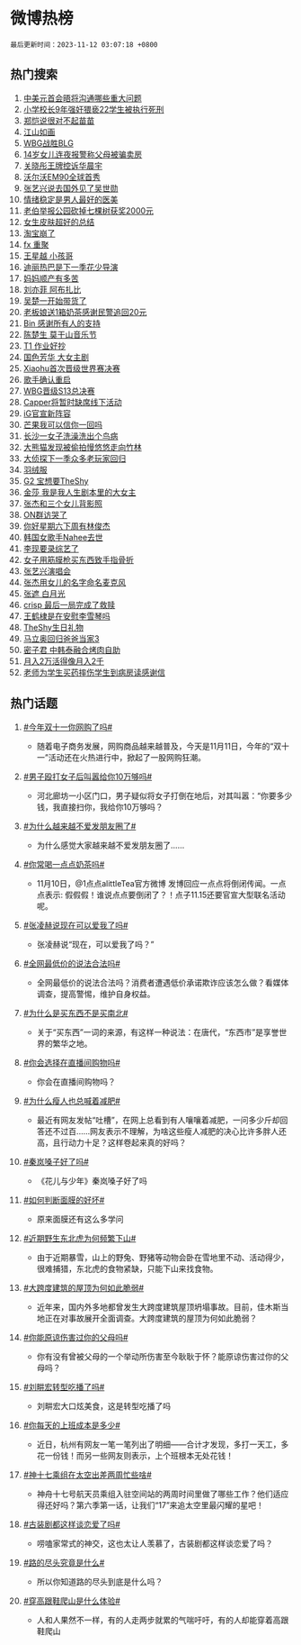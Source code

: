 # 微博热榜

`最后更新时间：2023-11-12 03:07:18 +0800`

## 热门搜索

1. [中美元首会晤将沟通哪些重大问题](https://m.weibo.cn/search?containerid=100103type%3D1%26t%3D10%26q%3D%23%E4%B8%AD%E7%BE%8E%E5%85%83%E9%A6%96%E4%BC%9A%E6%99%A4%E5%B0%86%E6%B2%9F%E9%80%9A%E5%93%AA%E4%BA%9B%E9%87%8D%E5%A4%A7%E9%97%AE%E9%A2%98%23&stream_entry_id=51&isnewpage=1&extparam=seat%3D1%26stream_entry_id%3D51%26filter_type%3Drealtimehot%26c_type%3D51%26q%3D%2523%25E4%25B8%25AD%25E7%25BE%258E%25E5%2585%2583%25E9%25A6%2596%25E4%25BC%259A%25E6%2599%25A4%25E5%25B0%2586%25E6%25B2%259F%25E9%2580%259A%25E5%2593%25AA%25E4%25BA%259B%25E9%2587%258D%25E5%25A4%25A7%25E9%2597%25AE%25E9%25A2%2598%2523%26dgr%3D0%26cate%3D10103%26pos%3D0%26display_time%3D1699729635%26pre_seqid%3D169972963593891663791)
1. [小学校长9年强奸猥亵22学生被执行死刑](https://m.weibo.cn/search?containerid=100103type%3D1%26t%3D10%26q%3D%23%E5%B0%8F%E5%AD%A6%E6%A0%A1%E9%95%BF9%E5%B9%B4%E5%BC%BA%E5%A5%B8%E7%8C%A5%E4%BA%B522%E5%AD%A6%E7%94%9F%E8%A2%AB%E6%89%A7%E8%A1%8C%E6%AD%BB%E5%88%91%23&stream_entry_id=31&isnewpage=1&extparam=seat%3D1%26flag%3D16%26filter_type%3Drealtimehot%26band_rank%3D1%26lcate%3D5001%26stream_entry_id%3D31%26cate%3D5001%26pos%3D0%26q%3D%2523%25E5%25B0%258F%25E5%25AD%25A6%25E6%25A0%25A1%25E9%2595%25BF9%25E5%25B9%25B4%25E5%25BC%25BA%25E5%25A5%25B8%25E7%258C%25A5%25E4%25BA%25B522%25E5%25AD%25A6%25E7%2594%259F%25E8%25A2%25AB%25E6%2589%25A7%25E8%25A1%258C%25E6%25AD%25BB%25E5%2588%2591%2523%26dgr%3D0%26realpos%3D1%26c_type%3D31%26display_time%3D1699729635%26pre_seqid%3D169972963593891663791)
1. [郑恺说很对不起苗苗](https://m.weibo.cn/search?containerid=100103type%3D1%26t%3D10%26q%3D%23%E9%83%91%E6%81%BA%E8%AF%B4%E5%BE%88%E5%AF%B9%E4%B8%8D%E8%B5%B7%E8%8B%97%E8%8B%97%23&stream_entry_id=31&isnewpage=1&extparam=seat%3D1%26flag%3D2%26filter_type%3Drealtimehot%26band_rank%3D2%26lcate%3D5001%26stream_entry_id%3D31%26cate%3D5001%26pos%3D1%26q%3D%2523%25E9%2583%2591%25E6%2581%25BA%25E8%25AF%25B4%25E5%25BE%2588%25E5%25AF%25B9%25E4%25B8%258D%25E8%25B5%25B7%25E8%258B%2597%25E8%258B%2597%2523%26dgr%3D0%26realpos%3D2%26c_type%3D31%26display_time%3D1699729635%26pre_seqid%3D169972963593891663791)
1. [江山如画](https://m.weibo.cn/search?containerid=100103type%3D1%26t%3D10%26q%3D%23%E6%B1%9F%E5%B1%B1%E5%A6%82%E7%94%BB%23&stream_entry_id=31&isnewpage=1&extparam=seat%3D1%26flag%3D0%26filter_type%3Drealtimehot%26band_rank%3D3%26lcate%3D5001%26stream_entry_id%3D31%26cate%3D5001%26pos%3D2%26q%3D%2523%25E6%25B1%259F%25E5%25B1%25B1%25E5%25A6%2582%25E7%2594%25BB%2523%26dgr%3D0%26realpos%3D3%26c_type%3D31%26display_time%3D1699729635%26pre_seqid%3D169972963593891663791)
1. [WBG战胜BLG](https://m.weibo.cn/search?containerid=100103type%3D1%26t%3D10%26q%3D%23WBG%E6%88%98%E8%83%9CBLG%23&stream_entry_id=31&isnewpage=1&extparam=seat%3D1%26flag%3D16%26filter_type%3Drealtimehot%26band_rank%3D4%26lcate%3D5001%26stream_entry_id%3D31%26cate%3D5001%26pos%3D3%26q%3D%2523WBG%25E6%2588%2598%25E8%2583%259CBLG%2523%26dgr%3D0%26realpos%3D4%26c_type%3D31%26display_time%3D1699729635%26pre_seqid%3D169972963593891663791)
1. [14岁女儿连夜报警称父母被骗卖房](https://m.weibo.cn/search?containerid=100103type%3D1%26t%3D10%26q%3D%2314%E5%B2%81%E5%A5%B3%E5%84%BF%E8%BF%9E%E5%A4%9C%E6%8A%A5%E8%AD%A6%E7%A7%B0%E7%88%B6%E6%AF%8D%E8%A2%AB%E9%AA%97%E5%8D%96%E6%88%BF%23&stream_entry_id=31&isnewpage=1&extparam=seat%3D1%26flag%3D32768%26filter_type%3Drealtimehot%26band_rank%3D5%26lcate%3D5001%26stream_entry_id%3D31%26cate%3D5001%26pos%3D4%26q%3D%252314%25E5%25B2%2581%25E5%25A5%25B3%25E5%2584%25BF%25E8%25BF%259E%25E5%25A4%259C%25E6%258A%25A5%25E8%25AD%25A6%25E7%25A7%25B0%25E7%2588%25B6%25E6%25AF%258D%25E8%25A2%25AB%25E9%25AA%2597%25E5%258D%2596%25E6%2588%25BF%2523%26dgr%3D0%26realpos%3D5%26c_type%3D31%26display_time%3D1699729635%26pre_seqid%3D169972963593891663791)
1. [关晓彤王牌控诉华晨宇](https://m.weibo.cn/search?containerid=100103type%3D1%26t%3D10%26q%3D%E5%85%B3%E6%99%93%E5%BD%A4%E7%8E%8B%E7%89%8C%E6%8E%A7%E8%AF%89%E5%8D%8E%E6%99%A8%E5%AE%87&stream_entry_id=31&isnewpage=1&extparam=seat%3D1%26flag%3D2%26filter_type%3Drealtimehot%26band_rank%3D6%26lcate%3D5001%26stream_entry_id%3D31%26cate%3D5001%26pos%3D5%26q%3D%25E5%2585%25B3%25E6%2599%2593%25E5%25BD%25A4%25E7%258E%258B%25E7%2589%258C%25E6%258E%25A7%25E8%25AF%2589%25E5%258D%258E%25E6%2599%25A8%25E5%25AE%2587%26dgr%3D0%26realpos%3D6%26c_type%3D31%26display_time%3D1699729635%26pre_seqid%3D169972963593891663791)
1. [沃尔沃EM90全球首秀](https://m.weibo.cn/search?containerid=100103type%3D1%26t%3D10%26q%3D%23%E6%B2%83%E5%B0%94%E6%B2%83EM90%E5%85%A8%E7%90%83%E9%A6%96%E7%A7%80%23&stream_entry_id=31&isnewpage=1&extparam=seat%3D1%26filter_type%3Drealtimehot%26c_type%3D31%26band_rank%3D7%26lcate%3D5001%26stream_entry_id%3D31%26is_ad_pos%3D1%26topic_ad%3D1%26pos%3D6%26q%3D%2523%25E6%25B2%2583%25E5%25B0%2594%25E6%25B2%2583EM90%25E5%2585%25A8%25E7%2590%2583%25E9%25A6%2596%25E7%25A7%2580%2523%26dgr%3D0%26cate%3D5001%26adid%3D211320%26display_time%3D1699729635%26pre_seqid%3D169972963593891663791)
1. [张艺兴说去国外见了吴世勋](https://m.weibo.cn/search?containerid=100103type%3D1%26t%3D10%26q%3D%23%E5%BC%A0%E8%89%BA%E5%85%B4%E8%AF%B4%E5%8E%BB%E5%9B%BD%E5%A4%96%E8%A7%81%E4%BA%86%E5%90%B4%E4%B8%96%E5%8B%8B%23&stream_entry_id=31&isnewpage=1&extparam=seat%3D1%26flag%3D0%26filter_type%3Drealtimehot%26band_rank%3D7%26lcate%3D5001%26stream_entry_id%3D31%26cate%3D5001%26pos%3D7%26q%3D%2523%25E5%25BC%25A0%25E8%2589%25BA%25E5%2585%25B4%25E8%25AF%25B4%25E5%258E%25BB%25E5%259B%25BD%25E5%25A4%2596%25E8%25A7%2581%25E4%25BA%2586%25E5%2590%25B4%25E4%25B8%2596%25E5%258B%258B%2523%26dgr%3D0%26realpos%3D7%26c_type%3D31%26display_time%3D1699729635%26pre_seqid%3D169972963593891663791)
1. [情绪稳定是男人最好的医美](https://m.weibo.cn/search?containerid=100103type%3D1%26t%3D10%26q%3D%E6%83%85%E7%BB%AA%E7%A8%B3%E5%AE%9A%E6%98%AF%E7%94%B7%E4%BA%BA%E6%9C%80%E5%A5%BD%E7%9A%84%E5%8C%BB%E7%BE%8E&stream_entry_id=31&isnewpage=1&extparam=seat%3D1%26flag%3D0%26filter_type%3Drealtimehot%26band_rank%3D8%26lcate%3D5001%26stream_entry_id%3D31%26cate%3D5001%26pos%3D8%26q%3D%25E6%2583%2585%25E7%25BB%25AA%25E7%25A8%25B3%25E5%25AE%259A%25E6%2598%25AF%25E7%2594%25B7%25E4%25BA%25BA%25E6%259C%2580%25E5%25A5%25BD%25E7%259A%2584%25E5%258C%25BB%25E7%25BE%258E%26dgr%3D0%26realpos%3D8%26c_type%3D31%26display_time%3D1699729635%26pre_seqid%3D169972963593891663791)
1. [老伯举报公园砍掉七棵树获奖2000元](https://m.weibo.cn/search?containerid=100103type%3D1%26t%3D10%26q%3D%23%E8%80%81%E4%BC%AF%E4%B8%BE%E6%8A%A5%E5%85%AC%E5%9B%AD%E7%A0%8D%E6%8E%89%E4%B8%83%E6%A3%B5%E6%A0%91%E8%8E%B7%E5%A5%962000%E5%85%83%23&stream_entry_id=31&isnewpage=1&extparam=seat%3D1%26flag%3D32768%26filter_type%3Drealtimehot%26band_rank%3D9%26lcate%3D5001%26stream_entry_id%3D31%26cate%3D5001%26pos%3D9%26q%3D%2523%25E8%2580%2581%25E4%25BC%25AF%25E4%25B8%25BE%25E6%258A%25A5%25E5%2585%25AC%25E5%259B%25AD%25E7%25A0%258D%25E6%258E%2589%25E4%25B8%2583%25E6%25A3%25B5%25E6%25A0%2591%25E8%258E%25B7%25E5%25A5%25962000%25E5%2585%2583%2523%26dgr%3D0%26realpos%3D9%26c_type%3D31%26display_time%3D1699729635%26pre_seqid%3D169972963593891663791)
1. [女生皮肤超好的总结](https://m.weibo.cn/search?containerid=100103type%3D1%26t%3D10%26q%3D%E5%A5%B3%E7%94%9F%E7%9A%AE%E8%82%A4%E8%B6%85%E5%A5%BD%E7%9A%84%E6%80%BB%E7%BB%93&stream_entry_id=31&isnewpage=1&extparam=seat%3D1%26flag%3D0%26filter_type%3Drealtimehot%26band_rank%3D10%26lcate%3D5001%26stream_entry_id%3D31%26cate%3D5001%26pos%3D10%26q%3D%25E5%25A5%25B3%25E7%2594%259F%25E7%259A%25AE%25E8%2582%25A4%25E8%25B6%2585%25E5%25A5%25BD%25E7%259A%2584%25E6%2580%25BB%25E7%25BB%2593%26dgr%3D0%26realpos%3D10%26c_type%3D31%26display_time%3D1699729635%26pre_seqid%3D169972963593891663791)
1. [淘宝崩了](https://m.weibo.cn/search?containerid=100103type%3D1%26t%3D10%26q%3D%E6%B7%98%E5%AE%9D%E5%B4%A9%E4%BA%86&stream_entry_id=31&isnewpage=1&extparam=seat%3D1%26flag%3D2%26filter_type%3Drealtimehot%26band_rank%3D11%26lcate%3D5001%26stream_entry_id%3D31%26cate%3D5001%26pos%3D11%26q%3D%25E6%25B7%2598%25E5%25AE%259D%25E5%25B4%25A9%25E4%25BA%2586%26dgr%3D0%26realpos%3D11%26c_type%3D31%26display_time%3D1699729635%26pre_seqid%3D169972963593891663791)
1. [fx 重聚](https://m.weibo.cn/search?containerid=100103type%3D1%26t%3D10%26q%3Dfx+%E9%87%8D%E8%81%9A&stream_entry_id=31&isnewpage=1&extparam=seat%3D1%26flag%3D0%26filter_type%3Drealtimehot%26band_rank%3D12%26lcate%3D5001%26stream_entry_id%3D31%26cate%3D5001%26pos%3D12%26q%3Dfx%2520%25E9%2587%258D%25E8%2581%259A%26dgr%3D0%26realpos%3D12%26c_type%3D31%26display_time%3D1699729635%26pre_seqid%3D169972963593891663791)
1. [王星越 小孩哥](https://m.weibo.cn/search?containerid=100103type%3D1%26t%3D10%26q%3D%E7%8E%8B%E6%98%9F%E8%B6%8A+%E5%B0%8F%E5%AD%A9%E5%93%A5&stream_entry_id=31&isnewpage=1&extparam=seat%3D1%26flag%3D0%26filter_type%3Drealtimehot%26band_rank%3D13%26lcate%3D5001%26stream_entry_id%3D31%26cate%3D5001%26pos%3D13%26q%3D%25E7%258E%258B%25E6%2598%259F%25E8%25B6%258A%2520%25E5%25B0%258F%25E5%25AD%25A9%25E5%2593%25A5%26dgr%3D0%26realpos%3D13%26c_type%3D31%26display_time%3D1699729635%26pre_seqid%3D169972963593891663791)
1. [迪丽热巴是下一季花少导演](https://m.weibo.cn/search?containerid=100103type%3D1%26t%3D10%26q%3D%23%E8%BF%AA%E4%B8%BD%E7%83%AD%E5%B7%B4%E6%98%AF%E4%B8%8B%E4%B8%80%E5%AD%A3%E8%8A%B1%E5%B0%91%E5%AF%BC%E6%BC%94%23&stream_entry_id=31&isnewpage=1&extparam=seat%3D1%26flag%3D0%26filter_type%3Drealtimehot%26band_rank%3D14%26lcate%3D5001%26stream_entry_id%3D31%26cate%3D5001%26pos%3D14%26q%3D%2523%25E8%25BF%25AA%25E4%25B8%25BD%25E7%2583%25AD%25E5%25B7%25B4%25E6%2598%25AF%25E4%25B8%258B%25E4%25B8%2580%25E5%25AD%25A3%25E8%258A%25B1%25E5%25B0%2591%25E5%25AF%25BC%25E6%25BC%2594%2523%26dgr%3D0%26realpos%3D14%26c_type%3D31%26display_time%3D1699729635%26pre_seqid%3D169972963593891663791)
1. [妈妈顺产有多苦](https://m.weibo.cn/search?containerid=100103type%3D1%26t%3D10%26q%3D%23%E5%A6%88%E5%A6%88%E9%A1%BA%E4%BA%A7%E6%9C%89%E5%A4%9A%E8%8B%A6%23&stream_entry_id=31&isnewpage=1&extparam=seat%3D1%26flag%3D0%26filter_type%3Drealtimehot%26band_rank%3D15%26lcate%3D5001%26stream_entry_id%3D31%26cate%3D5001%26pos%3D15%26q%3D%2523%25E5%25A6%2588%25E5%25A6%2588%25E9%25A1%25BA%25E4%25BA%25A7%25E6%259C%2589%25E5%25A4%259A%25E8%258B%25A6%2523%26dgr%3D0%26realpos%3D15%26c_type%3D31%26display_time%3D1699729635%26pre_seqid%3D169972963593891663791)
1. [刘亦菲 阿布扎比](https://m.weibo.cn/search?containerid=100103type%3D1%26t%3D10%26q%3D%E5%88%98%E4%BA%A6%E8%8F%B2+%E9%98%BF%E5%B8%83%E6%89%8E%E6%AF%94&stream_entry_id=31&isnewpage=1&extparam=seat%3D1%26flag%3D0%26filter_type%3Drealtimehot%26band_rank%3D16%26lcate%3D5001%26stream_entry_id%3D31%26cate%3D5001%26pos%3D16%26q%3D%25E5%2588%2598%25E4%25BA%25A6%25E8%258F%25B2%2520%25E9%2598%25BF%25E5%25B8%2583%25E6%2589%258E%25E6%25AF%2594%26dgr%3D0%26realpos%3D16%26c_type%3D31%26display_time%3D1699729635%26pre_seqid%3D169972963593891663791)
1. [吴楚一开始带货了](https://m.weibo.cn/search?containerid=100103type%3D1%26t%3D10%26q%3D%23%E5%90%B4%E6%A5%9A%E4%B8%80%E5%BC%80%E5%A7%8B%E5%B8%A6%E8%B4%A7%E4%BA%86%23&stream_entry_id=31&isnewpage=1&extparam=seat%3D1%26flag%3D0%26filter_type%3Drealtimehot%26band_rank%3D17%26lcate%3D5001%26stream_entry_id%3D31%26cate%3D5001%26pos%3D17%26q%3D%2523%25E5%2590%25B4%25E6%25A5%259A%25E4%25B8%2580%25E5%25BC%2580%25E5%25A7%258B%25E5%25B8%25A6%25E8%25B4%25A7%25E4%25BA%2586%2523%26dgr%3D0%26realpos%3D17%26c_type%3D31%26display_time%3D1699729635%26pre_seqid%3D169972963593891663791)
1. [老板娘送1箱奶茶感谢民警追回20元](https://m.weibo.cn/search?containerid=100103type%3D1%26t%3D10%26q%3D%23%E8%80%81%E6%9D%BF%E5%A8%98%E9%80%811%E7%AE%B1%E5%A5%B6%E8%8C%B6%E6%84%9F%E8%B0%A2%E6%B0%91%E8%AD%A6%E8%BF%BD%E5%9B%9E20%E5%85%83%23&stream_entry_id=31&isnewpage=1&extparam=seat%3D1%26flag%3D32768%26filter_type%3Drealtimehot%26band_rank%3D18%26lcate%3D5001%26stream_entry_id%3D31%26cate%3D5001%26pos%3D18%26q%3D%2523%25E8%2580%2581%25E6%259D%25BF%25E5%25A8%2598%25E9%2580%25811%25E7%25AE%25B1%25E5%25A5%25B6%25E8%258C%25B6%25E6%2584%259F%25E8%25B0%25A2%25E6%25B0%2591%25E8%25AD%25A6%25E8%25BF%25BD%25E5%259B%259E20%25E5%2585%2583%2523%26dgr%3D0%26realpos%3D18%26c_type%3D31%26display_time%3D1699729635%26pre_seqid%3D169972963593891663791)
1. [Bin 感谢所有人的支持](https://m.weibo.cn/search?containerid=100103type%3D1%26t%3D10%26q%3DBin+%E6%84%9F%E8%B0%A2%E6%89%80%E6%9C%89%E4%BA%BA%E7%9A%84%E6%94%AF%E6%8C%81&stream_entry_id=31&isnewpage=1&extparam=seat%3D1%26flag%3D0%26filter_type%3Drealtimehot%26band_rank%3D19%26lcate%3D5001%26stream_entry_id%3D31%26cate%3D5001%26pos%3D19%26q%3DBin%2520%25E6%2584%259F%25E8%25B0%25A2%25E6%2589%2580%25E6%259C%2589%25E4%25BA%25BA%25E7%259A%2584%25E6%2594%25AF%25E6%258C%2581%26dgr%3D0%26realpos%3D19%26c_type%3D31%26display_time%3D1699729635%26pre_seqid%3D169972963593891663791)
1. [陈楚生 莫干山音乐节](https://m.weibo.cn/search?containerid=100103type%3D1%26t%3D10%26q%3D%E9%99%88%E6%A5%9A%E7%94%9F+%E8%8E%AB%E5%B9%B2%E5%B1%B1%E9%9F%B3%E4%B9%90%E8%8A%82&stream_entry_id=31&isnewpage=1&extparam=seat%3D1%26flag%3D0%26filter_type%3Drealtimehot%26band_rank%3D20%26lcate%3D5001%26stream_entry_id%3D31%26cate%3D5001%26pos%3D20%26q%3D%25E9%2599%2588%25E6%25A5%259A%25E7%2594%259F%2520%25E8%258E%25AB%25E5%25B9%25B2%25E5%25B1%25B1%25E9%259F%25B3%25E4%25B9%2590%25E8%258A%2582%26dgr%3D0%26realpos%3D20%26c_type%3D31%26display_time%3D1699729635%26pre_seqid%3D169972963593891663791)
1. [T1 作业好抄](https://m.weibo.cn/search?containerid=100103type%3D1%26t%3D10%26q%3DT1+%E4%BD%9C%E4%B8%9A%E5%A5%BD%E6%8A%84&stream_entry_id=31&isnewpage=1&extparam=seat%3D1%26flag%3D0%26filter_type%3Drealtimehot%26band_rank%3D21%26lcate%3D5001%26stream_entry_id%3D31%26cate%3D5001%26pos%3D21%26q%3DT1%2520%25E4%25BD%259C%25E4%25B8%259A%25E5%25A5%25BD%25E6%258A%2584%26dgr%3D0%26realpos%3D21%26c_type%3D31%26display_time%3D1699729635%26pre_seqid%3D169972963593891663791)
1. [国色芳华 大女主剧](https://m.weibo.cn/search?containerid=100103type%3D1%26t%3D10%26q%3D%E5%9B%BD%E8%89%B2%E8%8A%B3%E5%8D%8E+%E5%A4%A7%E5%A5%B3%E4%B8%BB%E5%89%A7&stream_entry_id=31&isnewpage=1&extparam=seat%3D1%26flag%3D0%26filter_type%3Drealtimehot%26band_rank%3D22%26lcate%3D5001%26stream_entry_id%3D31%26cate%3D5001%26pos%3D22%26q%3D%25E5%259B%25BD%25E8%2589%25B2%25E8%258A%25B3%25E5%258D%258E%2520%25E5%25A4%25A7%25E5%25A5%25B3%25E4%25B8%25BB%25E5%2589%25A7%26dgr%3D0%26realpos%3D22%26c_type%3D31%26display_time%3D1699729635%26pre_seqid%3D169972963593891663791)
1. [Xiaohu首次晋级世界赛决赛](https://m.weibo.cn/search?containerid=100103type%3D1%26t%3D10%26q%3D%23Xiaohu%E9%A6%96%E6%AC%A1%E6%99%8B%E7%BA%A7%E4%B8%96%E7%95%8C%E8%B5%9B%E5%86%B3%E8%B5%9B%23&stream_entry_id=31&isnewpage=1&extparam=seat%3D1%26flag%3D0%26filter_type%3Drealtimehot%26band_rank%3D23%26lcate%3D5001%26stream_entry_id%3D31%26cate%3D5001%26pos%3D23%26q%3D%2523Xiaohu%25E9%25A6%2596%25E6%25AC%25A1%25E6%2599%258B%25E7%25BA%25A7%25E4%25B8%2596%25E7%2595%258C%25E8%25B5%259B%25E5%2586%25B3%25E8%25B5%259B%2523%26dgr%3D0%26realpos%3D23%26c_type%3D31%26display_time%3D1699729635%26pre_seqid%3D169972963593891663791)
1. [歌手确认重启](https://m.weibo.cn/search?containerid=100103type%3D1%26t%3D10%26q%3D%23%E6%AD%8C%E6%89%8B%E7%A1%AE%E8%AE%A4%E9%87%8D%E5%90%AF%23&stream_entry_id=31&isnewpage=1&extparam=seat%3D1%26flag%3D0%26filter_type%3Drealtimehot%26band_rank%3D24%26lcate%3D5001%26stream_entry_id%3D31%26cate%3D5001%26pos%3D24%26q%3D%2523%25E6%25AD%258C%25E6%2589%258B%25E7%25A1%25AE%25E8%25AE%25A4%25E9%2587%258D%25E5%2590%25AF%2523%26dgr%3D0%26realpos%3D24%26c_type%3D31%26display_time%3D1699729635%26pre_seqid%3D169972963593891663791)
1. [WBG晋级S13总决赛](https://m.weibo.cn/search?containerid=100103type%3D1%26t%3D10%26q%3D%23WBG%E6%99%8B%E7%BA%A7S13%E6%80%BB%E5%86%B3%E8%B5%9B%23&stream_entry_id=31&isnewpage=1&extparam=seat%3D1%26flag%3D0%26filter_type%3Drealtimehot%26band_rank%3D25%26lcate%3D5001%26stream_entry_id%3D31%26cate%3D5001%26pos%3D25%26q%3D%2523WBG%25E6%2599%258B%25E7%25BA%25A7S13%25E6%2580%25BB%25E5%2586%25B3%25E8%25B5%259B%2523%26dgr%3D0%26realpos%3D25%26c_type%3D31%26display_time%3D1699729635%26pre_seqid%3D169972963593891663791)
1. [Capper将暂时缺席线下活动](https://m.weibo.cn/search?containerid=100103type%3D1%26t%3D10%26q%3DCapper%E5%B0%86%E6%9A%82%E6%97%B6%E7%BC%BA%E5%B8%AD%E7%BA%BF%E4%B8%8B%E6%B4%BB%E5%8A%A8&stream_entry_id=31&isnewpage=1&extparam=seat%3D1%26flag%3D0%26filter_type%3Drealtimehot%26band_rank%3D26%26lcate%3D5001%26stream_entry_id%3D31%26cate%3D5001%26pos%3D26%26q%3DCapper%25E5%25B0%2586%25E6%259A%2582%25E6%2597%25B6%25E7%25BC%25BA%25E5%25B8%25AD%25E7%25BA%25BF%25E4%25B8%258B%25E6%25B4%25BB%25E5%258A%25A8%26dgr%3D0%26realpos%3D26%26c_type%3D31%26display_time%3D1699729635%26pre_seqid%3D169972963593891663791)
1. [iG官宣新阵容](https://m.weibo.cn/search?containerid=100103type%3D1%26t%3D10%26q%3DiG%E5%AE%98%E5%AE%A3%E6%96%B0%E9%98%B5%E5%AE%B9&stream_entry_id=31&isnewpage=1&extparam=seat%3D1%26flag%3D0%26filter_type%3Drealtimehot%26band_rank%3D27%26lcate%3D5001%26stream_entry_id%3D31%26cate%3D5001%26pos%3D27%26q%3DiG%25E5%25AE%2598%25E5%25AE%25A3%25E6%2596%25B0%25E9%2598%25B5%25E5%25AE%25B9%26dgr%3D0%26realpos%3D27%26c_type%3D31%26display_time%3D1699729635%26pre_seqid%3D169972963593891663791)
1. [芒果我可以信你一回吗](https://m.weibo.cn/search?containerid=100103type%3D1%26t%3D10%26q%3D%23%E8%8A%92%E6%9E%9C%E6%88%91%E5%8F%AF%E4%BB%A5%E4%BF%A1%E4%BD%A0%E4%B8%80%E5%9B%9E%E5%90%97%23&stream_entry_id=31&isnewpage=1&extparam=seat%3D1%26flag%3D0%26filter_type%3Drealtimehot%26band_rank%3D28%26lcate%3D5001%26stream_entry_id%3D31%26cate%3D5001%26pos%3D28%26q%3D%2523%25E8%258A%2592%25E6%259E%259C%25E6%2588%2591%25E5%258F%25AF%25E4%25BB%25A5%25E4%25BF%25A1%25E4%25BD%25A0%25E4%25B8%2580%25E5%259B%259E%25E5%2590%2597%2523%26dgr%3D0%26realpos%3D28%26c_type%3D31%26display_time%3D1699729635%26pre_seqid%3D169972963593891663791)
1. [长沙一女子洗澡洗出个鸟病](https://m.weibo.cn/search?containerid=100103type%3D1%26t%3D10%26q%3D%23%E9%95%BF%E6%B2%99%E4%B8%80%E5%A5%B3%E5%AD%90%E6%B4%97%E6%BE%A1%E6%B4%97%E5%87%BA%E4%B8%AA%E9%B8%9F%E7%97%85%23&stream_entry_id=31&isnewpage=1&extparam=seat%3D1%26flag%3D0%26filter_type%3Drealtimehot%26band_rank%3D29%26lcate%3D5001%26stream_entry_id%3D31%26cate%3D5001%26pos%3D29%26q%3D%2523%25E9%2595%25BF%25E6%25B2%2599%25E4%25B8%2580%25E5%25A5%25B3%25E5%25AD%2590%25E6%25B4%2597%25E6%25BE%25A1%25E6%25B4%2597%25E5%2587%25BA%25E4%25B8%25AA%25E9%25B8%259F%25E7%2597%2585%2523%26dgr%3D0%26realpos%3D29%26c_type%3D31%26display_time%3D1699729635%26pre_seqid%3D169972963593891663791)
1. [大熊猫发现被偷拍慢悠悠走向竹林](https://m.weibo.cn/search?containerid=100103type%3D1%26t%3D10%26q%3D%23%E5%A4%A7%E7%86%8A%E7%8C%AB%E5%8F%91%E7%8E%B0%E8%A2%AB%E5%81%B7%E6%8B%8D%E6%85%A2%E6%82%A0%E6%82%A0%E8%B5%B0%E5%90%91%E7%AB%B9%E6%9E%97%23&stream_entry_id=31&isnewpage=1&extparam=seat%3D1%26flag%3D32768%26filter_type%3Drealtimehot%26band_rank%3D30%26lcate%3D5001%26stream_entry_id%3D31%26cate%3D5001%26pos%3D30%26q%3D%2523%25E5%25A4%25A7%25E7%2586%258A%25E7%258C%25AB%25E5%258F%2591%25E7%258E%25B0%25E8%25A2%25AB%25E5%2581%25B7%25E6%258B%258D%25E6%2585%25A2%25E6%2582%25A0%25E6%2582%25A0%25E8%25B5%25B0%25E5%2590%2591%25E7%25AB%25B9%25E6%259E%2597%2523%26dgr%3D0%26realpos%3D30%26c_type%3D31%26display_time%3D1699729635%26pre_seqid%3D169972963593891663791)
1. [大侦探下一季众多老玩家回归](https://m.weibo.cn/search?containerid=100103type%3D1%26t%3D10%26q%3D%23%E5%A4%A7%E4%BE%A6%E6%8E%A2%E4%B8%8B%E4%B8%80%E5%AD%A3%E4%BC%97%E5%A4%9A%E8%80%81%E7%8E%A9%E5%AE%B6%E5%9B%9E%E5%BD%92%23&stream_entry_id=31&isnewpage=1&extparam=seat%3D1%26flag%3D0%26filter_type%3Drealtimehot%26band_rank%3D31%26lcate%3D5001%26stream_entry_id%3D31%26cate%3D5001%26pos%3D31%26q%3D%2523%25E5%25A4%25A7%25E4%25BE%25A6%25E6%258E%25A2%25E4%25B8%258B%25E4%25B8%2580%25E5%25AD%25A3%25E4%25BC%2597%25E5%25A4%259A%25E8%2580%2581%25E7%258E%25A9%25E5%25AE%25B6%25E5%259B%259E%25E5%25BD%2592%2523%26dgr%3D0%26realpos%3D31%26c_type%3D31%26display_time%3D1699729635%26pre_seqid%3D169972963593891663791)
1. [羽绒服](https://m.weibo.cn/search?containerid=100103type%3D1%26t%3D10%26q%3D%E7%BE%BD%E7%BB%92%E6%9C%8D&stream_entry_id=31&isnewpage=1&extparam=seat%3D1%26flag%3D0%26filter_type%3Drealtimehot%26band_rank%3D32%26lcate%3D5001%26stream_entry_id%3D31%26cate%3D5001%26pos%3D32%26q%3D%25E7%25BE%25BD%25E7%25BB%2592%25E6%259C%258D%26dgr%3D0%26realpos%3D32%26c_type%3D31%26display_time%3D1699729635%26pre_seqid%3D169972963593891663791)
1. [G2 宝想要TheShy](https://m.weibo.cn/search?containerid=100103type%3D1%26t%3D10%26q%3DG2+%E5%AE%9D%E6%83%B3%E8%A6%81TheShy&stream_entry_id=31&isnewpage=1&extparam=seat%3D1%26flag%3D0%26filter_type%3Drealtimehot%26band_rank%3D33%26lcate%3D5001%26stream_entry_id%3D31%26cate%3D5001%26pos%3D33%26q%3DG2%2520%25E5%25AE%259D%25E6%2583%25B3%25E8%25A6%2581TheShy%26dgr%3D0%26realpos%3D33%26c_type%3D31%26display_time%3D1699729635%26pre_seqid%3D169972963593891663791)
1. [金莎 我是我人生剧本里的大女主](https://m.weibo.cn/search?containerid=100103type%3D1%26t%3D10%26q%3D%E9%87%91%E8%8E%8E+%E6%88%91%E6%98%AF%E6%88%91%E4%BA%BA%E7%94%9F%E5%89%A7%E6%9C%AC%E9%87%8C%E7%9A%84%E5%A4%A7%E5%A5%B3%E4%B8%BB&stream_entry_id=31&isnewpage=1&extparam=seat%3D1%26flag%3D0%26filter_type%3Drealtimehot%26band_rank%3D34%26lcate%3D5001%26stream_entry_id%3D31%26cate%3D5001%26pos%3D34%26q%3D%25E9%2587%2591%25E8%258E%258E%2520%25E6%2588%2591%25E6%2598%25AF%25E6%2588%2591%25E4%25BA%25BA%25E7%2594%259F%25E5%2589%25A7%25E6%259C%25AC%25E9%2587%258C%25E7%259A%2584%25E5%25A4%25A7%25E5%25A5%25B3%25E4%25B8%25BB%26dgr%3D0%26realpos%3D34%26c_type%3D31%26display_time%3D1699729635%26pre_seqid%3D169972963593891663791)
1. [张杰和三个女儿背影照](https://m.weibo.cn/search?containerid=100103type%3D1%26t%3D10%26q%3D%23%E5%BC%A0%E6%9D%B0%E5%92%8C%E4%B8%89%E4%B8%AA%E5%A5%B3%E5%84%BF%E8%83%8C%E5%BD%B1%E7%85%A7%23&stream_entry_id=31&isnewpage=1&extparam=seat%3D1%26flag%3D0%26filter_type%3Drealtimehot%26band_rank%3D35%26lcate%3D5001%26stream_entry_id%3D31%26cate%3D5001%26pos%3D35%26q%3D%2523%25E5%25BC%25A0%25E6%259D%25B0%25E5%2592%258C%25E4%25B8%2589%25E4%25B8%25AA%25E5%25A5%25B3%25E5%2584%25BF%25E8%2583%258C%25E5%25BD%25B1%25E7%2585%25A7%2523%26dgr%3D0%26realpos%3D35%26c_type%3D31%26display_time%3D1699729635%26pre_seqid%3D169972963593891663791)
1. [ON群访哭了](https://m.weibo.cn/search?containerid=100103type%3D1%26t%3D10%26q%3D%23ON%E7%BE%A4%E8%AE%BF%E5%93%AD%E4%BA%86%23&stream_entry_id=31&isnewpage=1&extparam=seat%3D1%26flag%3D0%26filter_type%3Drealtimehot%26band_rank%3D36%26lcate%3D5001%26stream_entry_id%3D31%26cate%3D5001%26pos%3D36%26q%3D%2523ON%25E7%25BE%25A4%25E8%25AE%25BF%25E5%2593%25AD%25E4%25BA%2586%2523%26dgr%3D0%26realpos%3D36%26c_type%3D31%26display_time%3D1699729635%26pre_seqid%3D169972963593891663791)
1. [你好星期六下周有林俊杰](https://m.weibo.cn/search?containerid=100103type%3D1%26t%3D10%26q%3D%23%E4%BD%A0%E5%A5%BD%E6%98%9F%E6%9C%9F%E5%85%AD%E4%B8%8B%E5%91%A8%E6%9C%89%E6%9E%97%E4%BF%8A%E6%9D%B0%23&stream_entry_id=31&isnewpage=1&extparam=seat%3D1%26flag%3D0%26filter_type%3Drealtimehot%26band_rank%3D37%26lcate%3D5001%26stream_entry_id%3D31%26cate%3D5001%26pos%3D37%26q%3D%2523%25E4%25BD%25A0%25E5%25A5%25BD%25E6%2598%259F%25E6%259C%259F%25E5%2585%25AD%25E4%25B8%258B%25E5%2591%25A8%25E6%259C%2589%25E6%259E%2597%25E4%25BF%258A%25E6%259D%25B0%2523%26dgr%3D0%26realpos%3D37%26c_type%3D31%26display_time%3D1699729635%26pre_seqid%3D169972963593891663791)
1. [韩国女歌手Nahee去世](https://m.weibo.cn/search?containerid=100103type%3D1%26t%3D10%26q%3D%23%E9%9F%A9%E5%9B%BD%E5%A5%B3%E6%AD%8C%E6%89%8BNahee%E5%8E%BB%E4%B8%96%23&stream_entry_id=31&isnewpage=1&extparam=seat%3D1%26flag%3D0%26filter_type%3Drealtimehot%26band_rank%3D38%26lcate%3D5001%26stream_entry_id%3D31%26cate%3D5001%26pos%3D38%26q%3D%2523%25E9%259F%25A9%25E5%259B%25BD%25E5%25A5%25B3%25E6%25AD%258C%25E6%2589%258BNahee%25E5%258E%25BB%25E4%25B8%2596%2523%26dgr%3D0%26realpos%3D38%26c_type%3D31%26display_time%3D1699729635%26pre_seqid%3D169972963593891663791)
1. [李现要录综艺了](https://m.weibo.cn/search?containerid=100103type%3D1%26t%3D10%26q%3D%23%E6%9D%8E%E7%8E%B0%E8%A6%81%E5%BD%95%E7%BB%BC%E8%89%BA%E4%BA%86%23&stream_entry_id=31&isnewpage=1&extparam=seat%3D1%26flag%3D0%26filter_type%3Drealtimehot%26band_rank%3D39%26lcate%3D5001%26stream_entry_id%3D31%26cate%3D5001%26pos%3D39%26q%3D%2523%25E6%259D%258E%25E7%258E%25B0%25E8%25A6%2581%25E5%25BD%2595%25E7%25BB%25BC%25E8%2589%25BA%25E4%25BA%2586%2523%26dgr%3D0%26realpos%3D39%26c_type%3D31%26display_time%3D1699729635%26pre_seqid%3D169972963593891663791)
1. [女子用筋膜枪买东西致手指骨折](https://m.weibo.cn/search?containerid=100103type%3D1%26t%3D10%26q%3D%23%E5%A5%B3%E5%AD%90%E7%94%A8%E7%AD%8B%E8%86%9C%E6%9E%AA%E4%B9%B0%E4%B8%9C%E8%A5%BF%E8%87%B4%E6%89%8B%E6%8C%87%E9%AA%A8%E6%8A%98%23&stream_entry_id=31&isnewpage=1&extparam=seat%3D1%26flag%3D0%26filter_type%3Drealtimehot%26band_rank%3D40%26lcate%3D5001%26stream_entry_id%3D31%26cate%3D5001%26pos%3D40%26q%3D%2523%25E5%25A5%25B3%25E5%25AD%2590%25E7%2594%25A8%25E7%25AD%258B%25E8%2586%259C%25E6%259E%25AA%25E4%25B9%25B0%25E4%25B8%259C%25E8%25A5%25BF%25E8%2587%25B4%25E6%2589%258B%25E6%258C%2587%25E9%25AA%25A8%25E6%258A%2598%2523%26dgr%3D0%26realpos%3D40%26c_type%3D31%26display_time%3D1699729635%26pre_seqid%3D169972963593891663791)
1. [张艺兴演唱会](https://m.weibo.cn/search?containerid=100103type%3D1%26t%3D10%26q%3D%E5%BC%A0%E8%89%BA%E5%85%B4%E6%BC%94%E5%94%B1%E4%BC%9A&stream_entry_id=31&isnewpage=1&extparam=seat%3D1%26flag%3D0%26filter_type%3Drealtimehot%26band_rank%3D41%26lcate%3D5001%26stream_entry_id%3D31%26cate%3D5001%26pos%3D41%26q%3D%25E5%25BC%25A0%25E8%2589%25BA%25E5%2585%25B4%25E6%25BC%2594%25E5%2594%25B1%25E4%25BC%259A%26dgr%3D0%26realpos%3D41%26c_type%3D31%26display_time%3D1699729635%26pre_seqid%3D169972963593891663791)
1. [张杰用女儿的名字命名麦克风](https://m.weibo.cn/search?containerid=100103type%3D1%26t%3D10%26q%3D%23%E5%BC%A0%E6%9D%B0%E7%94%A8%E5%A5%B3%E5%84%BF%E7%9A%84%E5%90%8D%E5%AD%97%E5%91%BD%E5%90%8D%E9%BA%A6%E5%85%8B%E9%A3%8E%23&stream_entry_id=31&isnewpage=1&extparam=seat%3D1%26flag%3D0%26filter_type%3Drealtimehot%26band_rank%3D42%26lcate%3D5001%26stream_entry_id%3D31%26cate%3D5001%26pos%3D42%26q%3D%2523%25E5%25BC%25A0%25E6%259D%25B0%25E7%2594%25A8%25E5%25A5%25B3%25E5%2584%25BF%25E7%259A%2584%25E5%2590%258D%25E5%25AD%2597%25E5%2591%25BD%25E5%2590%258D%25E9%25BA%25A6%25E5%2585%258B%25E9%25A3%258E%2523%26dgr%3D0%26realpos%3D42%26c_type%3D31%26display_time%3D1699729635%26pre_seqid%3D169972963593891663791)
1. [张遮 白月光](https://m.weibo.cn/search?containerid=100103type%3D1%26t%3D10%26q%3D%E5%BC%A0%E9%81%AE+%E7%99%BD%E6%9C%88%E5%85%89&stream_entry_id=31&isnewpage=1&extparam=seat%3D1%26flag%3D0%26filter_type%3Drealtimehot%26band_rank%3D43%26lcate%3D5001%26stream_entry_id%3D31%26cate%3D5001%26pos%3D43%26q%3D%25E5%25BC%25A0%25E9%2581%25AE%2520%25E7%2599%25BD%25E6%259C%2588%25E5%2585%2589%26dgr%3D0%26realpos%3D43%26c_type%3D31%26display_time%3D1699729635%26pre_seqid%3D169972963593891663791)
1. [crisp 最后一局完成了救赎](https://m.weibo.cn/search?containerid=100103type%3D1%26t%3D10%26q%3Dcrisp+%E6%9C%80%E5%90%8E%E4%B8%80%E5%B1%80%E5%AE%8C%E6%88%90%E4%BA%86%E6%95%91%E8%B5%8E&stream_entry_id=31&isnewpage=1&extparam=seat%3D1%26flag%3D0%26filter_type%3Drealtimehot%26band_rank%3D44%26lcate%3D5001%26stream_entry_id%3D31%26cate%3D5001%26pos%3D44%26q%3Dcrisp%2520%25E6%259C%2580%25E5%2590%258E%25E4%25B8%2580%25E5%25B1%2580%25E5%25AE%258C%25E6%2588%2590%25E4%25BA%2586%25E6%2595%2591%25E8%25B5%258E%26dgr%3D0%26realpos%3D44%26c_type%3D31%26display_time%3D1699729635%26pre_seqid%3D169972963593891663791)
1. [王鹤棣是在安慰李雪琴吗](https://m.weibo.cn/search?containerid=100103type%3D1%26t%3D10%26q%3D%23%E7%8E%8B%E9%B9%A4%E6%A3%A3%E6%98%AF%E5%9C%A8%E5%AE%89%E6%85%B0%E6%9D%8E%E9%9B%AA%E7%90%B4%E5%90%97%23&stream_entry_id=31&isnewpage=1&extparam=seat%3D1%26flag%3D0%26filter_type%3Drealtimehot%26band_rank%3D45%26lcate%3D5001%26stream_entry_id%3D31%26cate%3D5001%26pos%3D45%26q%3D%2523%25E7%258E%258B%25E9%25B9%25A4%25E6%25A3%25A3%25E6%2598%25AF%25E5%259C%25A8%25E5%25AE%2589%25E6%2585%25B0%25E6%259D%258E%25E9%259B%25AA%25E7%2590%25B4%25E5%2590%2597%2523%26dgr%3D0%26realpos%3D45%26c_type%3D31%26display_time%3D1699729635%26pre_seqid%3D169972963593891663791)
1. [TheShy生日礼物](https://m.weibo.cn/search?containerid=100103type%3D1%26t%3D10%26q%3DTheShy%E7%94%9F%E6%97%A5%E7%A4%BC%E7%89%A9&stream_entry_id=31&isnewpage=1&extparam=seat%3D1%26flag%3D0%26filter_type%3Drealtimehot%26band_rank%3D46%26lcate%3D5001%26stream_entry_id%3D31%26cate%3D5001%26pos%3D46%26q%3DTheShy%25E7%2594%259F%25E6%2597%25A5%25E7%25A4%25BC%25E7%2589%25A9%26dgr%3D0%26realpos%3D46%26c_type%3D31%26display_time%3D1699729635%26pre_seqid%3D169972963593891663791)
1. [马立奥回归爸爸当家3](https://m.weibo.cn/search?containerid=100103type%3D1%26t%3D10%26q%3D%23%E9%A9%AC%E7%AB%8B%E5%A5%A5%E5%9B%9E%E5%BD%92%E7%88%B8%E7%88%B8%E5%BD%93%E5%AE%B63%23&stream_entry_id=31&isnewpage=1&extparam=seat%3D1%26flag%3D0%26filter_type%3Drealtimehot%26band_rank%3D47%26lcate%3D5001%26stream_entry_id%3D31%26cate%3D5001%26pos%3D47%26q%3D%2523%25E9%25A9%25AC%25E7%25AB%258B%25E5%25A5%25A5%25E5%259B%259E%25E5%25BD%2592%25E7%2588%25B8%25E7%2588%25B8%25E5%25BD%2593%25E5%25AE%25B63%2523%26dgr%3D0%26realpos%3D47%26c_type%3D31%26display_time%3D1699729635%26pre_seqid%3D169972963593891663791)
1. [密子君 中韩泰融合烤肉自助](https://m.weibo.cn/search?containerid=100103type%3D1%26t%3D10%26q%3D%E5%AF%86%E5%AD%90%E5%90%9B+%E4%B8%AD%E9%9F%A9%E6%B3%B0%E8%9E%8D%E5%90%88%E7%83%A4%E8%82%89%E8%87%AA%E5%8A%A9&stream_entry_id=31&isnewpage=1&extparam=seat%3D1%26flag%3D0%26filter_type%3Drealtimehot%26band_rank%3D48%26lcate%3D5001%26stream_entry_id%3D31%26cate%3D5001%26pos%3D48%26q%3D%25E5%25AF%2586%25E5%25AD%2590%25E5%2590%259B%2520%25E4%25B8%25AD%25E9%259F%25A9%25E6%25B3%25B0%25E8%259E%258D%25E5%2590%2588%25E7%2583%25A4%25E8%2582%2589%25E8%2587%25AA%25E5%258A%25A9%26dgr%3D0%26realpos%3D48%26c_type%3D31%26display_time%3D1699729635%26pre_seqid%3D169972963593891663791)
1. [月入2万活得像月入2千](https://m.weibo.cn/search?containerid=100103type%3D1%26t%3D10%26q%3D%23%E6%9C%88%E5%85%A52%E4%B8%87%E6%B4%BB%E5%BE%97%E5%83%8F%E6%9C%88%E5%85%A52%E5%8D%83%23&stream_entry_id=31&isnewpage=1&extparam=seat%3D1%26flag%3D0%26filter_type%3Drealtimehot%26band_rank%3D49%26lcate%3D5001%26stream_entry_id%3D31%26cate%3D5001%26pos%3D49%26q%3D%2523%25E6%259C%2588%25E5%2585%25A52%25E4%25B8%2587%25E6%25B4%25BB%25E5%25BE%2597%25E5%2583%258F%25E6%259C%2588%25E5%2585%25A52%25E5%258D%2583%2523%26dgr%3D0%26realpos%3D49%26c_type%3D31%26display_time%3D1699729635%26pre_seqid%3D169972963593891663791)
1. [老师为学生买药摔伤学生到病房读感谢信](https://m.weibo.cn/search?containerid=100103type%3D1%26t%3D10%26q%3D%23%E8%80%81%E5%B8%88%E4%B8%BA%E5%AD%A6%E7%94%9F%E4%B9%B0%E8%8D%AF%E6%91%94%E4%BC%A4%E5%AD%A6%E7%94%9F%E5%88%B0%E7%97%85%E6%88%BF%E8%AF%BB%E6%84%9F%E8%B0%A2%E4%BF%A1%23&stream_entry_id=31&isnewpage=1&extparam=seat%3D1%26flag%3D32768%26filter_type%3Drealtimehot%26band_rank%3D50%26lcate%3D5001%26stream_entry_id%3D31%26cate%3D5001%26pos%3D50%26q%3D%2523%25E8%2580%2581%25E5%25B8%2588%25E4%25B8%25BA%25E5%25AD%25A6%25E7%2594%259F%25E4%25B9%25B0%25E8%258D%25AF%25E6%2591%2594%25E4%25BC%25A4%25E5%25AD%25A6%25E7%2594%259F%25E5%2588%25B0%25E7%2597%2585%25E6%2588%25BF%25E8%25AF%25BB%25E6%2584%259F%25E8%25B0%25A2%25E4%25BF%25A1%2523%26dgr%3D0%26realpos%3D50%26c_type%3D31%26display_time%3D1699729635%26pre_seqid%3D169972963593891663791)

## 热门话题

1. [#今年双十一你网购了吗#](https://m.weibo.cn/search?containerid=231522type%3D1%26t%3D10%26q%3D%23%E4%BB%8A%E5%B9%B4%E5%8F%8C%E5%8D%81%E4%B8%80%E4%BD%A0%E7%BD%91%E8%B4%AD%E4%BA%86%E5%90%97%23&stream_entry_id=128&isnewpage=1&extparam=seat%3D1%26cate%3D5004%26pos%3D1-0-0%26dgr%3D0%26c_type%3D128%26unitid%3D1699702046563%26lcate%3D5004%26display_time%3D1699729638%26pre_seqid%3D1699729638167020868196)
    - 随着电子商务发展，网购商品越来越普及，今天是11月11日，今年的“双十一”活动还在火热进行中，掀起了一股网购狂潮。

1. [#男子殴打女子后叫嚣给你10万够吗#](https://m.weibo.cn/search?containerid=231522type%3D1%26t%3D10%26q%3D%23%E7%94%B7%E5%AD%90%E6%AE%B4%E6%89%93%E5%A5%B3%E5%AD%90%E5%90%8E%E5%8F%AB%E5%9A%A3%E7%BB%99%E4%BD%A010%E4%B8%87%E5%A4%9F%E5%90%97%23&stream_entry_id=128&isnewpage=1&extparam=seat%3D1%26cate%3D5004%26pos%3D1-0-1%26dgr%3D0%26c_type%3D128%26unitid%3D1699698764210%26lcate%3D5004%26display_time%3D1699729638%26pre_seqid%3D1699729638167020868196)
    - 河北廊坊一小区门口，男子疑似将女子打倒在地后，对其叫嚣：“你要多少钱，我直接扫你，我给你10万够吗？

1. [#为什么越来越不爱发朋友圈了#](https://m.weibo.cn/search?containerid=231522type%3D1%26t%3D10%26q%3D%23%E4%B8%BA%E4%BB%80%E4%B9%88%E8%B6%8A%E6%9D%A5%E8%B6%8A%E4%B8%8D%E7%88%B1%E5%8F%91%E6%9C%8B%E5%8F%8B%E5%9C%88%E4%BA%86%23&stream_entry_id=128&isnewpage=1&extparam=seat%3D1%26cate%3D5004%26pos%3D1-0-2%26dgr%3D0%26c_type%3D128%26unitid%3D1699585984804%26lcate%3D5004%26display_time%3D1699729638%26pre_seqid%3D1699729638167020868196)
    - 为什么感觉大家越来越不爱发朋友圈了……

1. [#你常喝一点点奶茶吗#](https://m.weibo.cn/search?containerid=231522type%3D1%26t%3D10%26q%3D%23%E4%BD%A0%E5%B8%B8%E5%96%9D%E4%B8%80%E7%82%B9%E7%82%B9%E5%A5%B6%E8%8C%B6%E5%90%97%23&stream_entry_id=128&isnewpage=1&extparam=seat%3D1%26cate%3D5004%26pos%3D1-0-3%26dgr%3D0%26c_type%3D128%26unitid%3D1699626514720%26lcate%3D5004%26display_time%3D1699729638%26pre_seqid%3D1699729638167020868196)
    - 11月10日，@1点点alittleTea官方微博 发博回应一点点将倒闭传闻。一点点表示: 假假假！谁说点点要倒闭了？！点子11.15还要官宣大型联名活动呢。

1. [#张凌赫说现在可以爱我了吗#](https://m.weibo.cn/search?containerid=231522type%3D1%26t%3D10%26q%3D%23%E5%BC%A0%E5%87%8C%E8%B5%AB%E8%AF%B4%E7%8E%B0%E5%9C%A8%E5%8F%AF%E4%BB%A5%E7%88%B1%E6%88%91%E4%BA%86%E5%90%97%23&stream_entry_id=128&isnewpage=1&extparam=seat%3D1%26cate%3D5004%26pos%3D1-0-4%26dgr%3D0%26c_type%3D128%26unitid%3D1699687063670%26lcate%3D5004%26display_time%3D1699729638%26pre_seqid%3D1699729638167020868196)
    - 张凌赫说“现在，可以爱我了吗？”

1. [#全网最低价的说法合法吗#](https://m.weibo.cn/search?containerid=231522type%3D1%26t%3D10%26q%3D%23%E5%85%A8%E7%BD%91%E6%9C%80%E4%BD%8E%E4%BB%B7%E7%9A%84%E8%AF%B4%E6%B3%95%E5%90%88%E6%B3%95%E5%90%97%23&stream_entry_id=128&isnewpage=1&extparam=seat%3D1%26cate%3D5004%26pos%3D1-0-5%26dgr%3D0%26c_type%3D128%26unitid%3D1699578499555%26lcate%3D5004%26display_time%3D1699729638%26pre_seqid%3D1699729638167020868196)
    - 全网最低价的说法合法吗？消费者遭遇低价承诺欺诈应该怎么做？看媒体调查，提高警惕，维护自身权益。

1. [#为什么是买东西不是买南北#](https://m.weibo.cn/search?containerid=231522type%3D1%26t%3D10%26q%3D%23%E4%B8%BA%E4%BB%80%E4%B9%88%E6%98%AF%E4%B9%B0%E4%B8%9C%E8%A5%BF%E4%B8%8D%E6%98%AF%E4%B9%B0%E5%8D%97%E5%8C%97%23&stream_entry_id=128&isnewpage=1&extparam=seat%3D1%26cate%3D5004%26pos%3D1-0-6%26dgr%3D0%26c_type%3D128%26unitid%3D1699620838812%26lcate%3D5004%26display_time%3D1699729638%26pre_seqid%3D1699729638167020868196)
    - 关于“买东西”一词的来源，有这样一种说法：在唐代，“东西市”是享誉世界的繁华之地。

1. [#你会选择在直播间购物吗#](https://m.weibo.cn/search?containerid=231522type%3D1%26t%3D10%26q%3D%23%E4%BD%A0%E4%BC%9A%E9%80%89%E6%8B%A9%E5%9C%A8%E7%9B%B4%E6%92%AD%E9%97%B4%E8%B4%AD%E7%89%A9%E5%90%97%23&stream_entry_id=128&isnewpage=1&extparam=seat%3D1%26cate%3D5004%26pos%3D1-0-7%26dgr%3D0%26c_type%3D128%26unitid%3D1699587210632%26lcate%3D5004%26display_time%3D1699729638%26pre_seqid%3D1699729638167020868196)
    - 你会在直播间购物吗？

1. [#为什么瘦人也总喊着减肥#](https://m.weibo.cn/search?containerid=231522type%3D1%26t%3D10%26q%3D%23%E4%B8%BA%E4%BB%80%E4%B9%88%E7%98%A6%E4%BA%BA%E4%B9%9F%E6%80%BB%E5%96%8A%E7%9D%80%E5%87%8F%E8%82%A5%23&stream_entry_id=128&isnewpage=1&extparam=seat%3D1%26cate%3D5004%26pos%3D1-0-8%26dgr%3D0%26c_type%3D128%26unitid%3D1699714970373%26lcate%3D5004%26display_time%3D1699729638%26pre_seqid%3D1699729638167020868196)
    - 最近有网友发帖“吐槽”，在网上总看到有人嚷嚷着减肥，一问多少斤却回答还不过百......网友表示不理解，为啥这些瘦人减肥的决心比许多胖人还高，且行动力十足？这样卷起来真的好吗？  ​​​

1. [#秦岚嗓子好了吗#](https://m.weibo.cn/search?containerid=231522type%3D1%26t%3D10%26q%3D%23%E7%A7%A6%E5%B2%9A%E5%97%93%E5%AD%90%E5%A5%BD%E4%BA%86%E5%90%97%23&stream_entry_id=128&isnewpage=1&extparam=seat%3D1%26cate%3D5004%26pos%3D1-0-9%26dgr%3D0%26c_type%3D128%26unitid%3D1699627726665%26lcate%3D5004%26display_time%3D1699729638%26pre_seqid%3D1699729638167020868196)
    - 《花儿与少年》秦岚嗓子好了吗

1. [#如何判断面膜的好坏#](https://m.weibo.cn/search?containerid=231522type%3D1%26t%3D10%26q%3D%23%E5%A6%82%E4%BD%95%E5%88%A4%E6%96%AD%E9%9D%A2%E8%86%9C%E7%9A%84%E5%A5%BD%E5%9D%8F%23&stream_entry_id=128&isnewpage=1&extparam=seat%3D1%26cate%3D5004%26pos%3D1-0-10%26dgr%3D0%26c_type%3D128%26unitid%3D1699625642412%26lcate%3D5004%26display_time%3D1699729638%26pre_seqid%3D1699729638167020868196)
    - 原来面膜还有这么多学问

1. [#近期野生东北虎为何频繁下山#](https://m.weibo.cn/search?containerid=231522type%3D1%26t%3D10%26q%3D%23%E8%BF%91%E6%9C%9F%E9%87%8E%E7%94%9F%E4%B8%9C%E5%8C%97%E8%99%8E%E4%B8%BA%E4%BD%95%E9%A2%91%E7%B9%81%E4%B8%8B%E5%B1%B1%23&stream_entry_id=128&isnewpage=1&extparam=seat%3D1%26cate%3D5004%26pos%3D1-0-11%26dgr%3D0%26c_type%3D128%26unitid%3D1699697249581%26lcate%3D5004%26display_time%3D1699729638%26pre_seqid%3D1699729638167020868196)
    - 由于近期暴雪，山上的野兔、野猪等动物会卧在雪地里不动、活动得少，很难捕猎，东北虎的食物紧缺，只能下山来找食物。

1. [#大跨度建筑的屋顶为何如此脆弱#](https://m.weibo.cn/search?containerid=231522type%3D1%26t%3D10%26q%3D%23%E5%A4%A7%E8%B7%A8%E5%BA%A6%E5%BB%BA%E7%AD%91%E7%9A%84%E5%B1%8B%E9%A1%B6%E4%B8%BA%E4%BD%95%E5%A6%82%E6%AD%A4%E8%84%86%E5%BC%B1%23&stream_entry_id=128&isnewpage=1&extparam=seat%3D1%26cate%3D5004%26pos%3D1-0-12%26dgr%3D0%26c_type%3D128%26unitid%3D1699599168507%26lcate%3D5004%26display_time%3D1699729638%26pre_seqid%3D1699729638167020868196)
    - 近年来，国内外多地都曾发生大跨度建筑屋顶坍塌事故。目前，佳木斯当地正在对事故展开全面调查。大跨度建筑的屋顶为何如此脆弱？

1. [#你能原谅伤害过你的父母吗#](https://m.weibo.cn/search?containerid=231522type%3D1%26t%3D10%26q%3D%23%E4%BD%A0%E8%83%BD%E5%8E%9F%E8%B0%85%E4%BC%A4%E5%AE%B3%E8%BF%87%E4%BD%A0%E7%9A%84%E7%88%B6%E6%AF%8D%E5%90%97%23&stream_entry_id=128&isnewpage=1&extparam=seat%3D1%26cate%3D5004%26pos%3D1-0-13%26dgr%3D0%26c_type%3D128%26unitid%3D1699628631713%26lcate%3D5004%26display_time%3D1699729638%26pre_seqid%3D1699729638167020868196)
    - 你有没有曾被父母的一个举动所伤害至今耿耿于怀？能原谅伤害过你的父母吗？

1. [#刘畊宏转型吃播了吗#](https://m.weibo.cn/search?containerid=231522type%3D1%26t%3D10%26q%3D%23%E5%88%98%E7%95%8A%E5%AE%8F%E8%BD%AC%E5%9E%8B%E5%90%83%E6%92%AD%E4%BA%86%E5%90%97%23&stream_entry_id=128&isnewpage=1&extparam=seat%3D1%26cate%3D5004%26pos%3D1-0-14%26dgr%3D0%26c_type%3D128%26unitid%3D1699630691927%26lcate%3D5004%26display_time%3D1699729638%26pre_seqid%3D1699729638167020868196)
    - 刘畊宏大口炫美食，这是转型吃播了吗

1. [#你每天的上班成本是多少#](https://m.weibo.cn/search?containerid=231522type%3D1%26t%3D10%26q%3D%23%E4%BD%A0%E6%AF%8F%E5%A4%A9%E7%9A%84%E4%B8%8A%E7%8F%AD%E6%88%90%E6%9C%AC%E6%98%AF%E5%A4%9A%E5%B0%91%23&stream_entry_id=128&isnewpage=1&extparam=seat%3D1%26cate%3D5004%26pos%3D1-0-15%26dgr%3D0%26c_type%3D128%26unitid%3D1699654062340%26lcate%3D5004%26display_time%3D1699729638%26pre_seqid%3D1699729638167020868196)
    - 近日，杭州有网友一笔一笔列出了明细——合计才发现，多打一天工，多花一份钱！而另一些网友则表示，上个班根本无处花钱！

1. [#神十七乘组在太空出差两周忙些啥#](https://m.weibo.cn/search?containerid=231522type%3D1%26t%3D10%26q%3D%23%E7%A5%9E%E5%8D%81%E4%B8%83%E4%B9%98%E7%BB%84%E5%9C%A8%E5%A4%AA%E7%A9%BA%E5%87%BA%E5%B7%AE%E4%B8%A4%E5%91%A8%E5%BF%99%E4%BA%9B%E5%95%A5%23&stream_entry_id=128&isnewpage=1&extparam=seat%3D1%26cate%3D5004%26pos%3D1-0-16%26dgr%3D0%26c_type%3D128%26unitid%3D1699654076473%26lcate%3D5004%26display_time%3D1699729638%26pre_seqid%3D1699729638167020868196)
    - 神舟十七号航天员乘组入驻空间站的两周时间里做了哪些工作？他们适应得还好吗？第六季第一话，让我们“17”来追太空里最闪耀的星吧！

1. [#古装剧都这样谈恋爱了吗#](https://m.weibo.cn/search?containerid=231522type%3D1%26t%3D10%26q%3D%23%E5%8F%A4%E8%A3%85%E5%89%A7%E9%83%BD%E8%BF%99%E6%A0%B7%E8%B0%88%E6%81%8B%E7%88%B1%E4%BA%86%E5%90%97%23&stream_entry_id=128&isnewpage=1&extparam=seat%3D1%26cate%3D5004%26pos%3D1-0-17%26dgr%3D0%26c_type%3D128%26unitid%3D1699627129082%26lcate%3D5004%26display_time%3D1699729638%26pre_seqid%3D1699729638167020868196)
    - 唠嗑家常式的神交，这也太让人羡慕了，古装剧都这样谈恋爱了吗？

1. [#路的尽头究竟是什么#](https://m.weibo.cn/search?containerid=231522type%3D1%26t%3D10%26q%3D%23%E8%B7%AF%E7%9A%84%E5%B0%BD%E5%A4%B4%E7%A9%B6%E7%AB%9F%E6%98%AF%E4%BB%80%E4%B9%88%23&stream_entry_id=128&isnewpage=1&extparam=seat%3D1%26cate%3D5004%26pos%3D1-0-18%26dgr%3D0%26c_type%3D128%26unitid%3D1699625027215%26lcate%3D5004%26display_time%3D1699729638%26pre_seqid%3D1699729638167020868196)
    - 所以你知道路的尽头到底是什么吗？

1. [#穿高跟鞋爬山是什么体验#](https://m.weibo.cn/search?containerid=231522type%3D1%26t%3D10%26q%3D%23%E7%A9%BF%E9%AB%98%E8%B7%9F%E9%9E%8B%E7%88%AC%E5%B1%B1%E6%98%AF%E4%BB%80%E4%B9%88%E4%BD%93%E9%AA%8C%23&stream_entry_id=128&isnewpage=1&extparam=seat%3D1%26cate%3D5004%26pos%3D1-0-19%26dgr%3D0%26c_type%3D128%26unitid%3D1699621694153%26lcate%3D5004%26display_time%3D1699729638%26pre_seqid%3D1699729638167020868196)
    - 人和人果然不一样，有的人走两步就累的气喘吁吁，有的人却能穿着高跟鞋爬山

